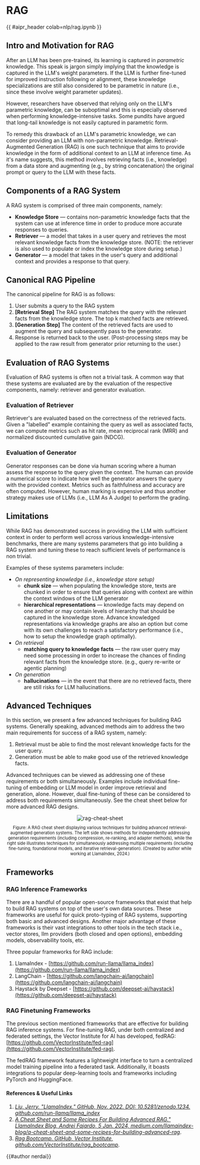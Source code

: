 <!-- markdownlint-disable-file MD033 -->

# RAG

{{ #aipr_header colab=nlp/rag.ipynb }}

## Intro and Motivation for RAG

After an LLM has been pre-trained, its learning is captured in _parametric_ knowledge.
This speak is jargon simply implying that the knowledge is captured in the LLM's
weight parameters. If the LLM is further fine-tuned for improved instruction following
or alignment, these knowledge specializations are still also considered to be parametric
in nature (i.e., since these involve weight parameter updates).

However, researchers have observed that relying only on the LLM's parametric knowledge,
can be suboptimal and this is especially observed when performing knowledge-intensive
tasks. Some pundits have argued that long-tail knowledge is not easily captured
in parametric form.

To remedy this drawback of an LLM's parametric knowledge, we can consider providing
an LLM with non-parametric knowledge. Retrieval-Augmented Generation (RAG) is one
such technique that aims to provide knowledge in the form of additional context
to an LLM at inference time. As it's name suggests, this method involves
retrieving facts (i.e., knowledge) from a data store and augmenting (e.g., by
string concatenation) the original prompt or query to the LLM with these facts.

## Components of a RAG System

A RAG system is comprised of three main components, namely:

- **Knowledge Store** — contains non-parametric knowledge facts that the system
  can use at inference time in order to produce more accurate responses to queries.
- **Retriever** — a model that takes in a user query and retrieves the most relevant
  knowledge facts from the knowledge store. (NOTE: the retriever is also used to
  populate or index the knowledge store during setup.)
- **Generator** — a model that takes in the user's query and additional context
  and provides a response to that query.

## Canonical RAG Pipeline

The canonical pipeline for RAG is as follows:

1. User submits a query to the RAG system
2. **[Retrieval Step]** The RAG system matches the query with the relevant facts
   from the knowledge store. The top k matched facts are retrieved.
3. **[Generation Step]** The content of the retrieved facts are used to augment the
   query and subsequently pass to the generator.
4. Response is returned back to the user. (Post-processing steps may be applied
   to the raw result from generator prior returning to the user.)

## Evaluation of RAG Systems

Evaluation of RAG systems is often not a trivial task. A common way that these
systems are evaluated are by the evaluation of the respective components, namely:
retriever and generator evaluation.

### Evaluation of Retriever

Retriever's are evaluated based on the correctness of the retrieved facts. Given
a "labelled" example containing the query as well as associated facts, we can compute
metrics such as hit rate, mean reciprocal rank (MRR) and normalized discounted
cumulative gain (NDCG).

### Evaluation of Generator

Generator responses can be done via human scoring where a human assess the response
to the query given the context. The human can provide a numerical score to indicate
how well the generator answers the query with the provided context. Metrics such
as faithfulness and accuracy are often computed. However, human marking is expensive
and thus another strategy makes use of LLMs (i.e., LLM As A Judge) to perform the
grading.

## Limitations

While RAG has demonstrated success in providing the LLM with sufficient context
in order to perform well across various knowledge-intensive benchmarks, there are
many systems parameters that go into building a RAG system and tuning these to reach
sufficient levels of performance is non trivial.

Examples of these systems parameters include:

- _On representing knowledge (i.e., knowledge store setup)_
  - **chunk size** — when populating the knowledge store, texts are chunked in
    order to ensure that queries along with context are within the context windows
    of the LLM generator
  - **hierarchical representations** — knowledge facts may depend on one another
    or may contain levels of hierarchy that should be captured in the knowledge store.
    Advance knowledged representations via knowledge graphs are also an option but
    come with its own challenges to reach a satisfactory performance (i.e., how to
    setup the knowledge graph optimally).
- _On retrieval_
  - **matching query to knowledge facts** — the raw user query may need some
    processing in order to increase the chances of finding relevant facts from the
    knowledge store. (e.g., query re-write or agentic planning)
- _On generation_
  - **hallucinations** — in the event that there are no retrieved facts, there are
    still risks for LLM hallucinations.

## Advanced Techniques

In this section, we present a few advanced techniques for building RAG systems.
Generally speaking, advanced methods aim to address the two main requirements
for success of a RAG system, namely:

1. Retrieval must be able to find the most relevant knowledge facts for the user
   query.
2. Generation must be able to make good use of the retrieved knowledge facts.

Advanced techniques can be viewed as addressing one of these requirements or both
simultaneously. Examples include individual fine-tuning of embedding or LLM model
in order improve retrieval and generation, alone. However, dual fine-tuning of
these can be considered to address both requirements simultaneously. See the
cheat sheet below for more advanced RAG designs.

<center>
<img src="https://d3ddy8balm3goa.cloudfront.net/llamaindex/rag-cheat-sheet-final.svg" alt="rag-cheat-sheet"> <!-- markdownlint-disable-line MD013 -->
</center>

<div
  class="figure-caption"
  style="text-align: center; font-size: 0.8em; margin-top: 10px;"
>
Figure: A RAG cheat sheet displaying various techniques for building advanced
retrieval-augmented generation systems. The left side shows methods for
independently addressing generation requirements (including compression, re-ranking,
and adapter methods), while the right side illustrates techniques for simultaneously
addressing multiple requirements (including fine-tuning, foundational models,
and iterative retrieval-generation). (Created by author while working at
LlamaIndex, 2024.)
</div>

## Frameworks

### RAG Inference Frameworks

There are a handful of popular open-source frameworks that exist that help to
build RAG systems on top of the user's own data sources. These frameworks are
useful for quick proto-typing of RAG systems, supporting both basic and advanced
designs. Another major advantage of these frameworks is their vast integrations
to other tools in the tech stack i.e., vector stores, llm providers (both closed
and open options), embedding models, observability tools, etc.

Three popular frameworks for RAG include:

1. LlamaIndex - [https://github.com/run-llama/llama_index](https://github.com/run-llama/llama_index)
2. LangChain - [https://github.com/langchain-ai/langchain](https://github.com/langchain-ai/langchain)
3. Haystack by Deepset - [https://github.com/deepset-ai/haystack](https://github.com/deepset-ai/haystack)

### RAG Finetuning Frameworks

The previous section mentioned frameworks that are effective for building RAG inference
systems. For fine-tuning RAG, under both centralized and federated settings, the
Vector Institute for AI has developed, fedRAG:
[https://github.com/VectorInstitute/fed-rag](https://github.com/VectorInstitute/fed-rag).

The fedRAG framework features a lightweight
interface to turn a centralized model training pipeline into a federated task.
Additionally, it boasts integrations to popular deep-learning tools and frameworks
including PyTorch and HuggingFace.

#### References & Useful Links <!-- markdownlint-disable-line MD001 -->

1. [_Liu, Jerry. "LlamaIndex." GitHub, Nov. 2022. DOI: 10.5281/zenodo.1234.
   github.com/run-llama/llama_index_](https://github.com/run-llama/llama_index)
1. [_A Cheat Sheet and Some Recipes For Building Advanced RAG." LlamaIndex Blog,
   Andrei Fajardo, 5 Jan. 2024, medium.com/llamaindex-blog/a-cheat-sheet-and-some-recipes-for-building-advanced-rag_](https://medium.com/llamaindex-blog/a-cheat-sheet-and-some-recipes-for-building-advanced-rag-803a9d94c41b).
1. [_Rag Bootcamp. GitHub, Vector Institute, github.com/VectorInstitute/rag_bootcamp_](https://github.com/VectorInstitute/rag_bootcamp).

{{#author nerdai}}
